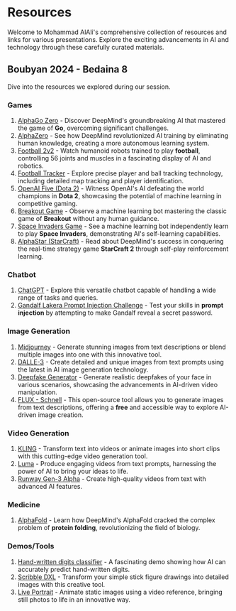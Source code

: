 # Resources
Welcome to Mohammad AlAli's comprehensive collection of resources and links for various presentations. Explore the exciting advancements in AI and technology through these carefully curated materials.

## Boubyan 2024 - Bedaina 8
Dive into the resources we explored during our session.

### Games
1. [AlphaGo Zero](https://www.youtube.com/watch?v=WXHFqTvfFSw) - Discover DeepMind's groundbreaking AI that mastered the game of **Go**, overcoming significant challenges.
2. [AlphaZero](https://www.youtube.com/watch?v=7L2sUGcOgh0) - See how DeepMind revolutionized AI training by eliminating human knowledge, creating a more autonomous learning system.
3. [Football 2v2](https://www.youtube.com/watch?v=foBwHVenxeU) - Watch humanoid robots trained to play **football**, controlling 56 joints and muscles in a fascinating display of AI and robotics.
4. [Football Tracker](https://github.com/roboflow/sports) - Explore precise player and ball tracking technology, including detailed map tracking and player identification.
5. [OpenAI Five (Dota 2)](https://openai.com/index/openai-five-defeats-dota-2-world-champions/) - Witness OpenAI's AI defeating the world champions in **Dota 2**, showcasing the potential of machine learning in competitive gaming.
6. [Breakout Game](https://www.youtube.com/watch?v=TmPfTpjtdgg) - Observe a machine learning bot mastering the classic game of **Breakout** without any human guidance.
7. [Space Invaders Game](https://www.youtube.com/watch?v=W2CAghUiofY) - See a machine learning bot independently learn to play **Space Invaders**, demonstrating AI's self-learning capabilities.
8. [AlphaStar (StarCraft)](https://deepmind.google/discover/blog/alphastar-mastering-the-real-time-strategy-game-starcraft-ii/) - Read about DeepMind's success in conquering the real-time strategy game **StarCraft 2** through self-play reinforcement learning.

### Chatbot
1. [ChatGPT](https://chatgpt.com/) - Explore this versatile chatbot capable of handling a wide range of tasks and queries.
2. [Gandalf Lakera Prompt Injection Challenge](https://gandalf.lakera.ai/) - Test your skills in **prompt injection** by attempting to make Gandalf reveal a secret password.

### Image Generation
1. [Midjourney](https://www.midjourney.com) - Generate stunning images from text descriptions or blend multiple images into one with this innovative tool.
2. [DALLE-3](https://openai.com/index/dall-e-3/) - Create detailed and unique images from text prompts using the latest in AI image generation technology.
3. [Deepfake Generator](https://deepfake.civai.org/) - Generate realistic deepfakes of your face in various scenarios, showcasing the advancements in AI-driven video manipulation.
4. [FLUX - Schnell](https://huggingface.co/spaces/black-forest-labs/FLUX.1-schnell) - This open-source tool allows you to generate images from text descriptions, offering a **free** and accessible way to explore AI-driven image creation.

### Video Generation
1. [KLING](https://klingai.com) - Transform text into videos or animate images into short clips with this cutting-edge video generation tool.
2. [Luma](https://lumalabs.ai/dream-machine) - Produce engaging videos from text prompts, harnessing the power of AI to bring your ideas to life.
3. [Runway Gen-3 Alpha](https://runwayml.com/) - Create high-quality videos from text with advanced AI features.

### Medicine
1. [AlphaFold](https://www.youtube.com/watch?v=gg7WjuFs8F4) - Learn how DeepMind's AlphaFold cracked the complex problem of **protein folding**, revolutionizing the field of biology.

### Demos/Tools
1. [Hand-written digits classifier](https://ufal.mff.cuni.cz/~courses/npfl129/2324/demos/mnist_web.html) - A fascinating demo showing how AI can accurately predict hand-written digits.
2. [Scribble DXL](https://huggingface.co/spaces/linoyts/scribble-sdxl-flash) - Transform your simple stick figure drawings into detailed images with this creative tool.
3. [Live Portrait](https://huggingface.co/spaces/KwaiVGI/LivePortrait) - Animate static images using a video reference, bringing still photos to life in an innovative way.



